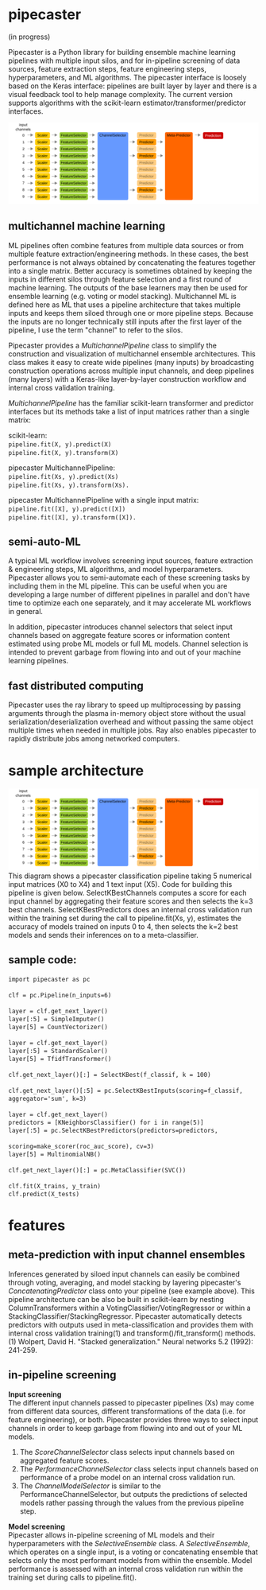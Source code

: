 # pipecaster
(in progress)

Pipecaster is a Python library for building ensemble machine learning pipelines with multiple input silos, and for in-pipeline screening of data sources, feature extraction steps, feature engineering steps, hyperparameters, and ML algorithms.  The pipecaster interface is loosely based on the Keras interface: pipelines are built layer by layer and there is a visual feedback tool to help manage complexity.  The current version supports algorithms with the scikit-learn estimator/transformer/predictor interfaces.

![Use case 1](/images/tutorial_1.1.svg)
## multichannel machine learning

ML pipelines often combine features from multiple data sources or from multiple feature extraction/engineering methods.  In these cases, the best performance is not always obtained by concatenating the features together into a single matrix.  Better accuracy is sometimes obtained by keeping the inputs in different silos through feature selection and a first round of machine learning.  The outputs of the base learners may then be used for ensemble learning (e.g. voting or model stacking).  Multichannel ML is defined here as ML that uses a pipeline architecture that takes multiple inputs and keeps them siloed through one or more pipeline steps.  Because the inputs are no longer technically still inputs after the first layer of the pipeline, I use the term "channel" to refer to the silos.

Pipecaster provides a *MultichannelPipeline* class to simplify the construction and visualization of multichannel ensemble architectures.  This class makes it easy to create wide pipelines (many inputs) by broadcasting construction operations across multiple input channels, and deep pipelines (many layers) with a Keras-like layer-by-layer construction workflow and internal cross validation training.  

*MultichannelPipeline* has the familiar scikit-learn transformer and predictor interfaces but its methods take a list of input matrices rather than a single matrix:  

scikit-learn:  
`pipeline.fit(X, y).predict(X)`  
`pipeline.fit(X, y).transform(X)`  

pipecaster MultichannelPipeline:  
`pipeline.fit(Xs, y).predict(Xs)`  
`pipeline.fit(Xs, y).transform(Xs).`  

pipecaster MultichannelPipeline with a single input matrix:  
`pipeline.fit([X], y).predict([X])`  
`pipeline.fit([X], y).transform([X]).`  

## semi-auto-ML
A typical ML workflow involves screening input sources, feature extraction & engineering steps, ML algorithms, and model hyperparameters.  Pipecaster allows you to semi-automate each of these screening tasks by including them in the ML pipeline.  This can be useful when you are developing a large number of different pipelines in parallel and don't have time to optimize each one separately, and it may accelerate ML workflows in general.  

In addition, pipecaster introduces channel selectors that select input channels based on aggregate feature scores or information content estimated using probe ML models or full ML models.  Channel selection is intended to prevent garbage from flowing into and out of your machine learning pipelines.

## fast distributed computing
Pipecaster uses the ray library to speed up multiprocessing by passing arguments through the plasma in-memory object store without the usual serialization/deserialization overhead and without passing the same object multiple times when needed in multiple jobs.  Ray also enables pipecaster to rapidly distribute jobs among networked computers.

# sample architecture
![Use case 1](/images/tutorial_01.svg)
This diagram shows a pipecaster classification pipeline taking 5 numerical input matrices (X0 to X4) and 1 text input (X5).  Code for building this pipeline is given below.  SelectKBestChannels computes a score for each input channel by aggregating their feature scores and then selects the k=3 best channels.  SelectKBestPredictors does an internal cross validation run within the training set during the call to pipeline.fit(Xs, y), estimates the accuracy of models trained on inputs 0 to 4, then selects the k=2 best models and sends their inferences on to a meta-classifier.

## sample code:

```
import pipecaster as pc  

clf = pc.Pipeline(n_inputs=6)

layer = clf.get_next_layer()
layer[:5] = SimpleImputer()
layer[5] = CountVectorizer()

layer = clf.get_next_layer()
layer[:5] = StandardScaler()
layer[5] = TfidfTransformer()

clf.get_next_layer()[:] = SelectKBest(f_classif, k = 100)

clf.get_next_layer()[:5] = pc.SelectKBestInputs(scoring=f_classif, aggregator='sum', k=3)

layer = clf.get_next_layer()
predictors = [KNeighborsClassifier() for i in range(5)]
layer[:5] = pc.SelectKBestPredictors(predictors=predictors,
                                     scoring=make_scorer(roc_auc_score), cv=3)
layer[5] = MultinomialNB()

clf.get_next_layer()[:] = pc.MetaClassifier(SVC())

clf.fit(X_trains, y_train)
clf.predict(X_tests)
```


# features

## meta-prediction with input channel ensembles
Inferences generated by siloed input channels can easily be combined through voting, averaging, and model stacking by layering pipecaster's *ConcatenatingPredictor* class onto your pipeline (see example above).  This pipeline architecture can be also be built in scikit-learn by nesting ColumnTransformers within a VotingClassifier/VotingRegressor or within a StackingClassifier/StackingRegressor.  Pipecaster automatically detects predictors with outputs used in meta-classification and provides them with internal cross validation training(1) and transform()/fit_transform() methods.  
(1) Wolpert, David H. "Stacked generalization." Neural networks 5.2 (1992): 241-259.

## in-pipeline screening

**Input screening**   
The different input channels passed to pipecaster pipelines (Xs) may come from different data sources, different transformations of the data (i.e. for feature engineering), or both.  Pipecaster provides three ways to select input channels in order to keep garbage from flowing into and out of your ML models.    

  1. The *ScoreChannelSelector* class selects input channels based on aggregated feature scores.  
  1. The *PerformanceChannelSelector* class selects input channels based on performance of a probe model on an internal cross validation run.
  1. The *ChannelModelSelector* is similar to the PerformanceChannelSelector, but outputs the predictions of selected models rather passing through the values from the previous pipeline step.  

**Model screening**  
Pipecaster allows in-pipeline screening of ML models and their hyperparameters with the *SelectiveEnsemble* class.  A *SelectiveEnsemble*, which operates on a single input, is a voting or concatenating ensemble that selects only the most performant models from within the ensemble. Model performance is assessed with an internal cross validation run within the training set during calls to pipeline.fit().  
